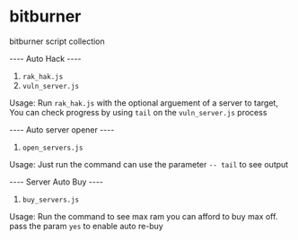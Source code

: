 # bitburner
bitburner script collection


---- Auto Hack ----
1. `rak_hak.js`
2. `vuln_server.js`

Usage: Run `rak_hak.js` with the optional arguement of a server to target,
You can check progress by using `tail` on the `vuln_server.js` process


---- Auto server opener ----
1. `open_servers.js`

Usage: Just run the command can use the parameter `-- tail` to see output


---- Server Auto Buy ----
1. `buy_servers.js`

Usage: Run the command to see max ram you can afford to buy max off. pass the param `yes` to enable auto re-buy

